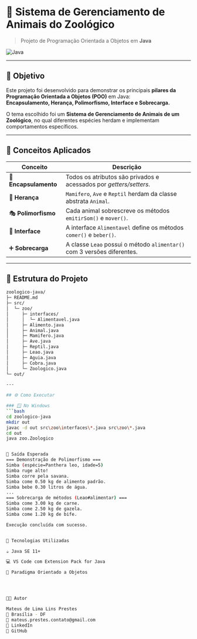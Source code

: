 # 🦁 Sistema de Gerenciamento de Animais do Zoológico  
> Projeto de Programação Orientada a Objetos em **Java**

![Java](https://img.shields.io/badge/Java-ED8B00?style=for-the-badge&logo=openjdk&logoColor=white)

---

## 🎯 Objetivo

Este projeto foi desenvolvido para demonstrar os principais **pilares da Programação Orientada a Objetos (POO)** em Java:  
**Encapsulamento, Herança, Polimorfismo, Interface e Sobrecarga.**

O tema escolhido foi um **Sistema de Gerenciamento de Animais de um Zoológico**, no qual diferentes espécies herdam e implementam comportamentos específicos.

---

## 🧠 Conceitos Aplicados

| Conceito | Descrição |
|-----------|------------|
| 🧱 **Encapsulamento** | Todos os atributos são privados e acessados por *getters/setters*. |
| 🧬 **Herança** | `Mamifero`, `Ave` e `Reptil` herdam da classe abstrata `Animal`. |
| 🎭 **Polimorfismo** | Cada animal sobrescreve os métodos `emitirSom()` e `mover()`. |
| 🔌 **Interface** | A interface `Alimentavel` define os métodos `comer()` e `beber()`. |
| ➕ **Sobrecarga** | A classe `Leao` possui o método `alimentar()` com 3 versões diferentes. |

---

## 📂 Estrutura do Projeto

```bash
zoologico-java/
├─ README.md
├─ src/
│  └─ zoo/
│     ├─ interfaces/
│     │  └─ Alimentavel.java
│     ├─ Alimento.java
│     ├─ Animal.java
│     ├─ Mamifero.java
│     ├─ Ave.java
│     ├─ Reptil.java
│     ├─ Leao.java
│     ├─ Aguia.java
│     ├─ Cobra.java
│     └─ Zoologico.java
└─ out/

---

## ⚙️ Como Executar

### 🪟 No Windows
```bash
cd zoologico-java
mkdir out
javac -d out src\zoo\interfaces\*.java src\zoo\*.java
cd out
java zoo.Zoologico


🧪 Saída Esperada
=== Demonstração de Polimorfismo ===
Simba (espécie=Panthera leo, idade=5)
Simba ruge alto!
Simba corre pela savana.
Simba come 0.50 kg de alimento padrão.
Simba bebe 0.30 litros de água.
...
=== Sobrecarga de métodos (Leao#alimentar) ===
Simba come 3.00 kg de carne.
Simba come 2.50 kg de gazela.
Simba come 1.20 kg de bife.

Execução concluída com sucesso.


🧰 Tecnologias Utilizadas

☕ Java SE 11+

💻 VS Code com Extension Pack for Java

🧩 Paradigma Orientado a Objetos




👨‍💻 Autor

Mateus de Lima Lins Prestes
📍 Brasília - DF
📧 mateus.prestes.contato@gmail.com
🔗 LinkedIn
🐙 GitHub
